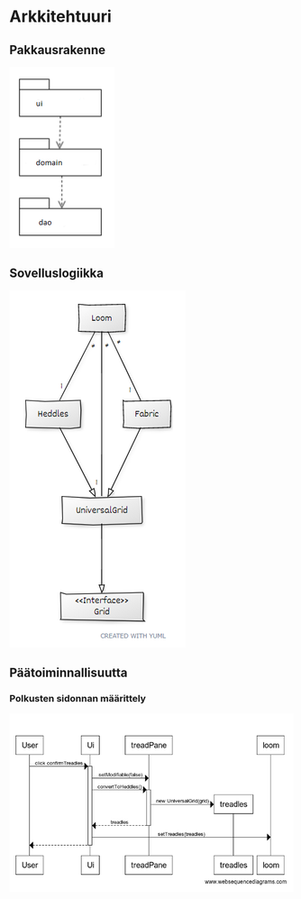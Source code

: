 # Arkkitehtuuri

## Pakkausrakenne

![pakkauskuva](https://github.com/emmakamutta/ot-harjoitustyo/blob/master/dokumentaatio/kuvat/pakkauskaavio.png)

## Sovelluslogiikka

![luokkakaavio](https://github.com/emmakamutta/ot-harjoitustyo/blob/master/dokumentaatio/kuvat/luokkakaavio.png)

## Päätoiminnallisuutta
### Polkusten sidonnan määrittely
![sekvenssi](https://github.com/emmakamutta/ot-harjoitustyo/blob/master/dokumentaatio/kuvat/polkusten_varmistussekvenssi.png)

